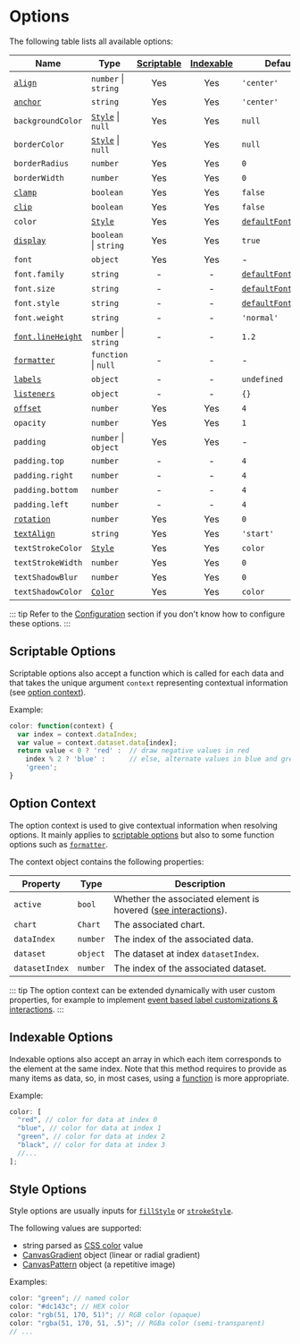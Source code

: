 # Options

The following table lists all available options:

| Name                                                | Type                                                                    | [Scriptable](#scriptable-options) | [Indexable](#indexable-options) | Default                                                                      |
| --------------------------------------------------- | ----------------------------------------------------------------------- | :-------------------------------: | :-----------------------------: | ---------------------------------------------------------------------------- |
| [`align`](positioning.md#alignment-and-offset)      | `number` \| `string`                                                    |                Yes                |               Yes               | `'center'`                                                                   |
| [`anchor`](positioning.md#anchoring)                | `string`                                                                |                Yes                |               Yes               | `'center'`                                                                   |
| `backgroundColor`                                   | [`Style`](#style-options) \| `null`                                     |                Yes                |               Yes               | `null`                                                                       |
| `borderColor`                                       | [`Style`](#style-options) \| `null`                                     |                Yes                |               Yes               | `null`                                                                       |
| `borderRadius`                                      | `number`                                                                |                Yes                |               Yes               | `0`                                                                          |
| `borderWidth`                                       | `number`                                                                |                Yes                |               Yes               | `0`                                                                          |
| [`clamp`](positioning.md#clamping)                  | `boolean`                                                               |                Yes                |               Yes               | `false`                                                                      |
| [`clip`](positioning.md#clipping)                   | `boolean`                                                               |                Yes                |               Yes               | `false`                                                                      |
| `color`                                             | [`Style`](#style-options)                                               |                Yes                |               Yes               | [`defaultFontColor`](http://www.chartjs.org/docs/latest/general/fonts.html)  |
| [`display`](positioning.md#visibility)              | `boolean` \| `string`                                                   |                Yes                |               Yes               | `true`                                                                       |
| `font`                                              | `object`                                                                |                Yes                |               Yes               | -                                                                            |
| `font.family`                                       | `string`                                                                |                 -                 |                -                | [`defaultFontFamily`](http://www.chartjs.org/docs/latest/general/fonts.html) |
| `font.size`                                         | `string`                                                                |                 -                 |                -                | [`defaultFontSize`](http://www.chartjs.org/docs/latest/general/fonts.html)   |
| `font.style`                                        | `string`                                                                |                 -                 |                -                | [`defaultFontStyle`](http://www.chartjs.org/docs/latest/general/fonts.html)  |
| `font.weight`                                       | `string`                                                                |                 -                 |                -                | `'normal'`                                                                   |
| [`font.lineHeight`](formatting.md#multiline-labels) | `number` \| `string`                                                    |                 -                 |                -                | `1.2`                                                                        |
| [`formatter`](formatting.md#data-transformation)    | `function` \| `null`                                                    |                 -                 |                -                | -                                                                            |
| [`labels`](labels.md)                               | `object`                                                                |                 -                 |                -                | `undefined`                                                                  |
| [`listeners`](events.md)                            | `object`                                                                |                 -                 |                -                | `{}`                                                                         |
| [`offset`](positioning.md#alignment-and-offset)     | `number`                                                                |                Yes                |               Yes               | `4`                                                                          |
| `opacity`                                           | `number`                                                                |                Yes                |               Yes               | `1`                                                                          |
| `padding`                                           | `number` \| `object`                                                    |                Yes                |               Yes               | -                                                                            |
| `padding.top`                                       | `number`                                                                |                 -                 |                -                | `4`                                                                          |
| `padding.right`                                     | `number`                                                                |                 -                 |                -                | `4`                                                                          |
| `padding.bottom`                                    | `number`                                                                |                 -                 |                -                | `4`                                                                          |
| `padding.left`                                      | `number`                                                                |                 -                 |                -                | `4`                                                                          |
| [`rotation`](positioning.md#rotation)               | `number`                                                                |                Yes                |               Yes               | `0`                                                                          |
| [`textAlign`](formatting.md#text-alignment)         | `string`                                                                |                Yes                |               Yes               | `'start'`                                                                    |
| `textStrokeColor`                                   | [`Style`](#style-options)                                               |                Yes                |               Yes               | `color`                                                                      |
| `textStrokeWidth`                                   | `number`                                                                |                Yes                |               Yes               | `0`                                                                          |
| `textShadowBlur`                                    | `number`                                                                |                Yes                |               Yes               | `0`                                                                          |
| `textShadowColor`                                   | [`Color`](https://developer.mozilla.org/en-US/docs/Web/CSS/color_value) |                Yes                |               Yes               | `color`                                                                      |

::: tip
Refer to the [Configuration](getting-started.md#configuration) section if you don't know how to configure these options.
:::

## Scriptable Options

Scriptable options also accept a function which is called for each data and that takes the unique argument `context` representing contextual information (see [option context](options.md#option-context)).

Example:

```javascript
color: function(context) {
  var index = context.dataIndex;
  var value = context.dataset.data[index];
  return value < 0 ? 'red' :  // draw negative values in red
    index % 2 ? 'blue' :      // else, alternate values in blue and green
    'green';
}
```

## Option Context

The option context is used to give contextual information when resolving options. It mainly applies to [scriptable options](#scriptable-options) but also to some function options such as [`formatter`](formatting.md#data-transformation).

The context object contains the following properties:

| Property       | Type     | Description                                                                                                               |
| -------------- | -------- | ------------------------------------------------------------------------------------------------------------------------- |
| `active`       | `bool`   | Whether the associated element is hovered ([see interactions](http://www.chartjs.org/docs/latest/general/interactions/)). |
| `chart`        | `Chart`  | The associated chart.                                                                                                     |
| `dataIndex`    | `number` | The index of the associated data.                                                                                         |
| `dataset`      | `object` | The dataset at index `datasetIndex`.                                                                                      |
| `datasetIndex` | `number` | The index of the associated dataset.                                                                                      |

::: tip
The option context can be extended dynamically with user custom properties, for example to implement [event based label customizations & interactions](events.md#listeners).
:::

## Indexable Options

Indexable options also accept an array in which each item corresponds to the element at the same index. Note that this method requires to provide as many items as data, so, in most cases, using a [function](#scriptable-options) is more appropriate.

Example:

```javascript
color: [
  "red", // color for data at index 0
  "blue", // color for data at index 1
  "green", // color for data at index 2
  "black", // color for data at index 3
  //...
];
```

## Style Options

Style options are usually inputs for [`fillStyle`](https://developer.mozilla.org/en-US/docs/Web/API/CanvasRenderingContext2D/fillStyle) or [`strokeStyle`](https://developer.mozilla.org/en-US/docs/Web/API/CanvasRenderingContext2D/strokeStyle).

The following values are supported:

- string parsed as [CSS color](https://developer.mozilla.org/en-US/docs/Web/CSS/color_value) value
- [CanvasGradient](https://developer.mozilla.org/en-US/docs/Web/API/CanvasGradient) object (linear or radial gradient)
- [CanvasPattern](https://developer.mozilla.org/en-US/docs/Web/API/CanvasPattern) object (a repetitive image)

Examples:

```javascript
color: "green"; // named color
color: "#dc143c"; // HEX color
color: "rgb(51, 170, 51)"; // RGB color (opaque)
color: "rgba(51, 170, 51, .5)"; // RGBa color (semi-transparent)
// ...
```
